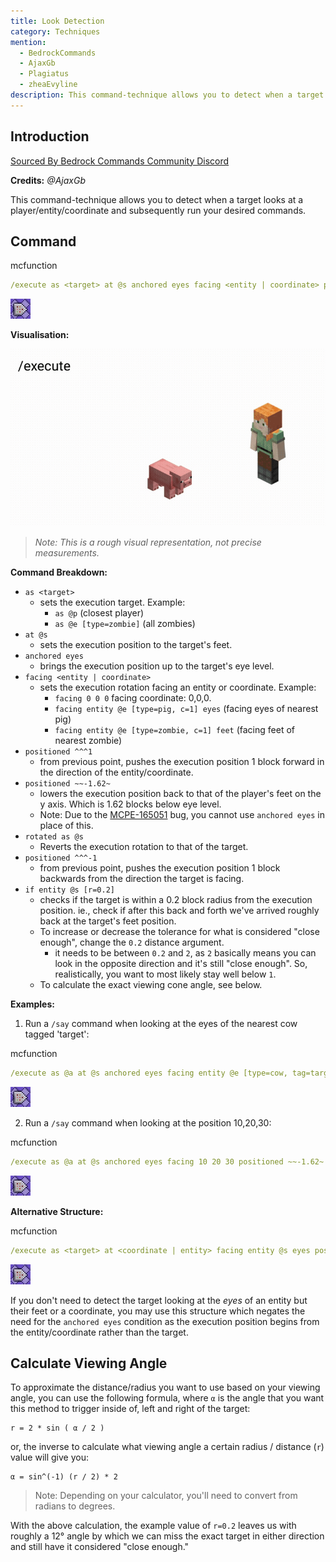 ```yaml
---
title: Look Detection
category: Techniques
mention:
  - BedrockCommands
  - AjaxGb
  - Plagiatus
  - zheaEvyline
description: This command-technique allows you to detect when a target looks at a player/entity/coordinate and subsequently run your desired commands.
---
```


## Introduction

[Sourced By Bedrock Commands Community Discord](https://discord.gg/SYstTYx5G5)

**Credits:** *@AjaxGb*

This command-technique allows you to detect when a target looks at a player/entity/coordinate and subsequently run your desired commands.

## Command

<CodeHeader>mcfunction</CodeHeader>

```yaml
/execute as <target> at @s anchored eyes facing <entity | coordinate> positioned ^^^1 positioned ~~-1.62~ rotated as @s positioned ^^^-1 if entity @s [r=0.2] run <sub-command>

```
![A Repeating Command Block](/assets/images/commands/commandBlockChain/1.png)

**Visualisation:**

![Alex Looking At A Pig's Head](/assets/images/commands/lookDetectionVisualRep.gif)

> *Note: This is a rough visual representation, not precise measurements.*

**Command Breakdown:**

- `as <target>`
  - sets the execution target. Example:
      - `as @p` (closest player)
      - `as @e [type=zombie]` (all zombies)
- `at @s`
  - sets the execution position to the target's feet.
- `anchored eyes`
  - brings the execution position up to the target's eye level.
- `facing <entity | coordinate>`
  - sets the execution rotation facing an entity or coordinate. Example:
      - `facing 0 0 0` facing coordinate: 0,0,0.
      - `facing entity @e [type=pig, c=1] eyes` (facing eyes of nearest pig)
      - `facing entity @e [type=zombie, c=1] feet` (facing feet of nearest zombie)
- `positioned ^^^1`
  - from previous point, pushes the execution position 1 block forward in the direction of the entity/coordinate.
- `positioned ~~-1.62~`
  - lowers the execution position back to that of the player's feet on the y axis. Which is 1.62 blocks below eye level.
  - Note: Due to the [MCPE-165051](https://bugs.mojang.com/browse/MCPE-165051) bug, you cannot use `anchored eyes` in place of this.
- `rotated as @s`
  - Reverts the execution rotation to that of the target.
- `positioned ^^^-1`
  - from previous point, pushes the execution position 1 block backwards from the direction the target is facing.
- `if entity @s [r=0.2]`
  - checks if the target is within a 0.2 block radius from the execution position. ie., check if after this back and forth we've arrived roughly back at the target's feet position.
  - To increase or decrease the tolerance for what is considered "close enough", change the `0.2` distance argument.
      - it needs to be between `0.2` and `2`, as `2` basically means you can look in the opposite direction and it's still "close enough". So, realistically, you want to most likely stay well below `1`.
  - To calculate the exact viewing cone angle, see below.

**Examples:**

1. Run a `/say` command when looking at the eyes of the nearest cow tagged 'target':

<CodeHeader>mcfunction</CodeHeader>

```yaml
/execute as @a at @s anchored eyes facing entity @e [type=cow, tag=target, c=1] eyes positioned ~~-1.62~ positioned ^^^1 rotated as @s positioned ^^^-1 if entity @s [r=0.2] run say hello cow!
```
![A Repeating Command Block](/assets/images/commands/commandBlockChain/1.png)

2. Run a `/say` command when looking at the position 10,20,30:

<CodeHeader>mcfunction</CodeHeader>

```yaml
/execute as @a at @s anchored eyes facing 10 20 30 positioned ~~-1.62~ positioned ^^^1 rotated as @s positioned ^^^-1 if entity @s [r=0.2] run say hello block!
```
![A Repeating Command Block](/assets/images/commands/commandBlockChain/1.png)

**Alternative Structure:**

<CodeHeader>mcfunction</CodeHeader>

```yaml
/execute as <target> at <coordinate | entity> facing entity @s eyes positioned as @s positioned ^^^1 rotated as @s positioned ^^^1 if entity @s[r=0.02] run <sub-command>
```
![A Repeating Command Block](/assets/images/commands/commandBlockChain/1.png)

If you don't need to detect the target looking at the *eyes* of an entity but their feet or a coordinate, you may use this structure which negates the need for the `anchored eyes` condition as the execution position begins from the entity/coordinate rather than the target.

## Calculate Viewing Angle

To approximate the distance/radius you want to use based on your viewing angle, you can use the following formula, where `α` is the angle that you want this method to trigger inside of, left and right of the target:
```
r = 2 * sin ( α / 2 )
```

or, the inverse to calculate what viewing angle a certain radius / distance (`r`) value will give you:
```
α = sin^(-1) (r / 2) * 2
```
> Note: Depending on your calculator, you'll need to convert from radians to degrees.

With the above calculation, the example value of `r=0.2` leaves us with roughly a 12° angle by which we can miss the exact target in either direction and still have it considered "close enough."


